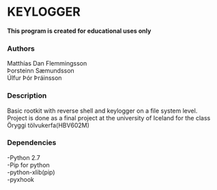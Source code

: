 <h1>KEYLOGGER</h1>
<strong>This program is created for educational uses only</strong>

<h3>Authors</h3>
Matthías Dan Flemmingsson<br>
Þorsteinn Sæmundsson<br>
Úlfur Þór Þráinsson

<h3>Description</h3>
Basic rootkit with reverse shell and keylogger on a file system level.<br>
Project is done as a final project at the university of Iceland for the class Öryggi tölvukerfa(HBV602M)

<h3>Dependencies</h3>
-Python 2.7<br>
-Pip for python<br>
-python-xlib(pip)<br>
-pyxhook<br>
